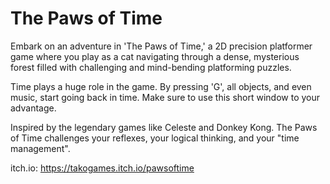 # The Paws of Time
Embark on an adventure in 'The Paws of Time,' a 2D precision platformer game where you play as a cat navigating through a dense, mysterious forest filled with challenging and mind-bending platforming puzzles.

Time plays a huge role in the game. By pressing 'G', all objects, and even music, start going back in time. Make sure to use this short window to your advantage.

Inspired by the legendary games like Celeste and Donkey Kong. The Paws of Time challenges your reflexes, your logical thinking, and your "time management".

itch.io: https://takogames.itch.io/pawsoftime
